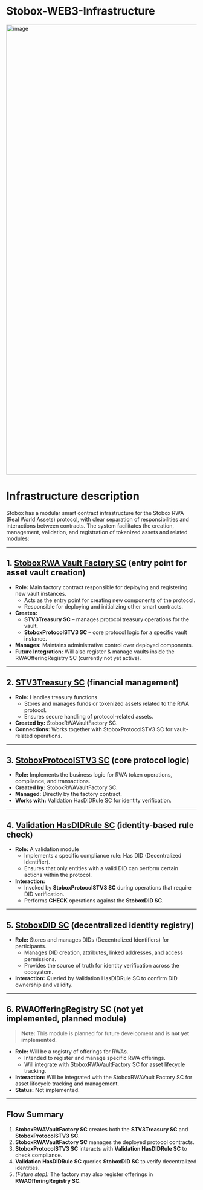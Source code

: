 # Stobox-WEB3-Infrastructure

<img width="1696" height="1192" alt="image" src="https://github.com/user-attachments/assets/f87dcfee-147e-43e3-89d5-e5e4c050a81a" />


# Infrastructure description

Stobox has a modular smart contract infrastructure for the Stobox RWA (Real World Assets) protocol, with clear separation of responsibilities and interactions between contracts. The system facilitates the creation, management, validation, and registration of tokenized assets and related modules:

---

## 1. [StoboxRWA Vault Factory SC](https://arbiscan.io/address/0x096d75d0501c3b1479ffe15569192cec998223b4#code) (entry point for asset vault creation)

- **Role:** Main factory contract responsible for deploying and registering new vault instances.
  - Acts as the entry point for creating new components of the protocol.
  - Responsible for deploying and initializing other smart contracts.
- **Creates:**
  - **STV3Treasury SC** – manages protocol treasury operations for the vault.
  - **StoboxProtocolSTV3 SC** – core protocol logic for a specific vault instance.
- **Manages:** Maintains administrative control over deployed components.
- **Future Integration:** Will also register & manage vaults inside the RWAOfferingRegistry SC (currently not yet active).

---

## 2. [STV3Treasury SC](https://arbiscan.io/address/0x17b94f6b0ddeaac3753b33ee006a7fdbc1292dcf#code) (financial management)

- **Role:** Handles treasury functions
  - Stores and manages funds or tokenized assets related to the RWA protocol.
  - Ensures secure handling of protocol-related assets.
- **Created by:** StoboxRWAVaultFactory SC.
- **Connections:** Works together with StoboxProtocolSTV3 SC for vault-related operations.

---

## 3. [StoboxProtocolSTV3 SC](https://arbiscan.io/address/0x998a0beaf37ca4ba61b5cfac59fdee0da2211a46#code) (core protocol logic)

- **Role:** Implements the business logic for RWA token operations, compliance, and transactions.
- **Created by:** StoboxRWAVaultFactory SC.
- **Managed:** Directly by the factory contract.
- **Works with:** Validation HasDIDRule SC for identity verification.

---

## 4. [Validation HasDIDRule SC](https://arbiscan.io/address/0x85a3eae3cd8cecac03d2fc44001e030621320acb#code) (identity-based rule check)

- **Role:** A validation module
  - Implements a specific compliance rule: Has DID (Decentralized Identifier).
  - Ensures that only entities with a valid DID can perform certain actions within the protocol.
- **Interaction:**
  - Invoked by **StoboxProtocolSTV3 SC** during operations that require DID verification.
  - Performs **CHECK** operations against the **StoboxDID SC**.

---

## 5. [StoboxDID SC](https://arbiscan.io/address/0x25E6036178656b1329ee51696407b367D8C6ba84#code) (decentralized identity registry)

- **Role:** Stores and manages DIDs (Decentralized Identifiers) for participants.
  - Manages DID creation, attributes, linked addresses, and access permissions.
  - Provides the source of truth for identity verification across the ecosystem.
- **Interaction:** Queried by Validation HasDIDRule SC to confirm DID ownership and validity.

---

## 6. RWAOfferingRegistry SC (not yet implemented, planned module)

> **Note:** This module is planned for future development and is **not yet implemented**.

- **Role:** Will be a registry of offerings for RWAs.
  - Intended to register and manage specific RWA offerings.
  - Will integrate with StoboxRWAVaultFactory SC for asset lifecycle tracking.
- **Interaction:** Will be integrated with the StoboxRWAVault Factory SC for asset lifecycle tracking and management.
- **Status:** Not implemented.

---

## Flow Summary

1. **StoboxRWAVaultFactory SC** creates both the **STV3Treasury SC** and **StoboxProtocolSTV3 SC**.
2. **StoboxRWAVaultFactory SC** manages the deployed protocol contracts.
3. **StoboxProtocolSTV3 SC** interacts with **Validation HasDIDRule SC** to check compliance.
4. **Validation HasDIDRule SC** queries **StoboxDID SC** to verify decentralized identities.
5. *(Future step):* The factory may also register offerings in **RWAOfferingRegistry SC**.
